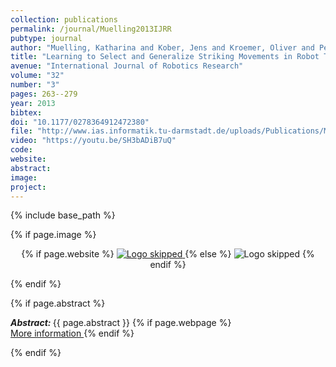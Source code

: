 ```yaml
---
collection: publications
permalink: /journal/Muelling2013IJRR
pubtype: journal
author: "Muelling, Katharina and Kober, Jens and Kroemer, Oliver and Peters, Jan"
title: "Learning to Select and Generalize Striking Movements in Robot Table Tennis"
avenue: "International Journal of Robotics Research"
volume: "32"
number: "3"
pages: 263--279
year: 2013
bibtex: 
doi: "10.1177/0278364912472380"
file: "http://www.ias.informatik.tu-darmstadt.de/uploads/Publications/Muelling_IJRR_2013.pdf"
video: "https://youtu.be/SH3bADiB7uQ"
code: 
website: 
abstract: 
image: 
project: 
---
```

{% include base_path %}

{% if page.image %}
<p align="center">
{% if page.website %}
<a href="{{ page.website }}"> <img src="{{  page.image }}" alt="Logo skipped" style="max-height:200px"/> </a>
{% else %}
<img src="{{  page.image }}" alt="Logo skipped" />
{% endif %}
</p>
{% endif %}

{% if page.abstract %}
<p> <strong> <em> Abstract: </em> </strong> {{ page.abstract }}
    {% if page.webpage %}
        <a href="{{ page.website}}"> <br> More information </a>
    {% endif %}
</p>
{% endif %}
